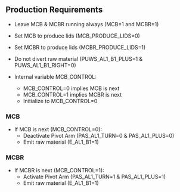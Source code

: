 ## Production Requirements

- Leave MCB & MCBR running always (MCB=1 and MCBR=1)
- Set MCB to produce lids (MCB_PRODUCE_LIDS=0)
- Set MCBR to produce lids (MCBR_PRODUCE_LIDS=1)
- Do not divert raw material (PUWS_AL1_B1_PLUS=1 & PUWS_AL1_B1_RIGHT=0)

- Internal variable MCB_CONTROL:
    - MCB_CONTROL=0 implies MCB is next
    - MCB_CONTROL=1 implies MCBR is next
    - Initialize to MCB_CONTROL=0

### MCB
- If MCB is next (MCB_CONTROL=0):
    - Deactivate Pivot Arm (PAS_AL1_TURN=0 & PAS_AL1_PLUS=0)
    - Emit raw material (E_AL1_B1=1)



### MCBR
- If MCBR is next (MCB_CONTROL=1):
    - Activate Pivot Arm (PAS_AL1_TURN=1 & PAS_AL1_PLUS=1)
    - Emit raw material (E_AL1_B1=1)

